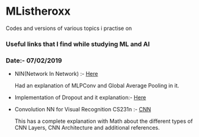 # MListheroxx
Codes and versions of various topics i practise on

### Useful links that I find while studying ML and AI

### Date:- 07/02/2019

* NIN(Network In Network) :- [Here](http://teleported.in/posts/network-in-network/) 
   
   Had an explanation of MLPConv and Global Average Pooling in it. 
  
* Implementation of Dropout and it explanation:- [Here](https://machinelearningmastery.com/dropout-regularization-deep-learning-models-keras/   )

* Convolution NN for Visual Recognition CS231n :- [CNN](http://cs231n.github.io/convolutional-networks/#pool)

  This has a complete explanation with Math about the different types of CNN Layers, CNN Architecture and additional references. 

